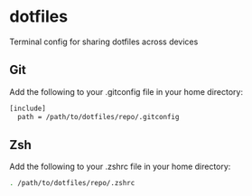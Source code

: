 # dotfiles

Terminal config for sharing dotfiles across devices

## Git

Add the following to your .gitconfig file in your home directory:

```bash
[include]
  path = /path/to/dotfiles/repo/.gitconfig
```

## Zsh

Add the following to your .zshrc file in your home directory:

```bash
. /path/to/dotfiles/repo/.zshrc
```
